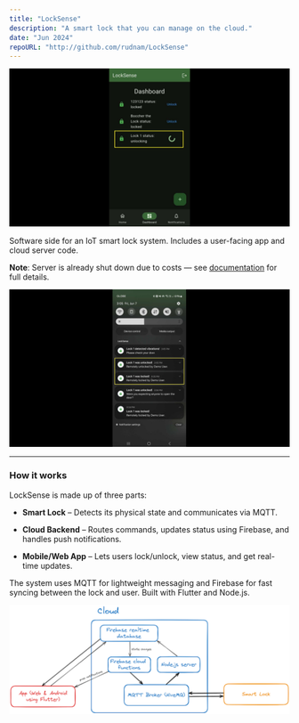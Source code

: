 ```yaml
---
title: "LockSense"
description: "A smart lock that you can manage on the cloud."
date: "Jun 2024"
repoURL: "http://github.com/rudnam/LockSense"
---
```


![LockSense UI](locksense-ui.jpg)

Software side for an IoT smart lock system. Includes a user-facing app and cloud server code.

**Note**: Server is already shut down due to costs — see <a href="https://drive.google.com/file/d/1dBEvbvaglZH1AzWSfaItZwSOcOkWpEUQ" target="_blank">documentation</a>
for full details.

![LockSense notification UI](locksense-notifs.jpg)

---

### How it works

LockSense is made up of three parts:

- **Smart Lock** – Detects its physical state and communicates via MQTT.

- **Cloud Backend** – Routes commands, updates status using Firebase, and handles push notifications.

- **Mobile/Web App** – Lets users lock/unlock, view status, and get real-time updates.

The system uses MQTT for lightweight messaging and Firebase for fast syncing between the lock and user. Built with Flutter and Node.js.

![System architecture diagram](architecture.png)
